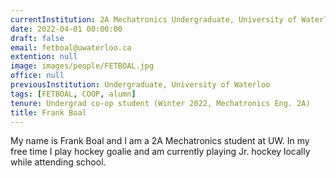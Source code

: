 ```yaml
---
currentInstitution: 2A Mechatronics Undergraduate, University of Waterloo
date: 2022-04-01 00:00:00
draft: false
email: fetboal@uwaterloo.ca
extention: null
image: images/people/FETBOAL.jpg
office: null
previousInstitution: Undergraduate, University of Waterloo
tags: [FETBOAL, COOP, alumn]
tenure: Undergrad co-op student (Winter 2022, Mechatronics Eng. 2A)
title: Frank Boal
---
```



My name is Frank Boal and I am a 2A Mechatronics student at UW. In my free time I play hockey goalie and am currently playing Jr. hockey locally while attending school.  
